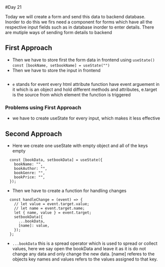 #Day 21

Today we will create a form and send this data to backend database. Inorder to do this we firs need a component for forms which have all the respective input fields such as in database inorder to enter details. There are mutiple ways of sending form details to backend

## First Approach

- Then we have to store first the form data in frontend using `useState()`
  `const [bookName, setbookName] = useState("")`
- Then we have to store the input in frontend

```<input onChange=((e)=>{setbookName(e.target.value)})>

```

- `e` stands for event every html attribute function have event arguement in it which is an object and hold different methods and attributes, e.target is the source from which element the function is triggered

### Problems using First Approach

- we have to create useState for every input, which makes it less effective

## Second Approach

- Here we create one useState with empty object and all of the keys empty

```
  const [bookData, setbookData] = useState({
    bookName: "",
    bookAuthor: "",
    bookGenre: "",
    bookPrice: "",
  });
```

- Then we have to create a function for handling changes

```
  const handleChange = (event) => {
    // let value = event.target.value;
    // let name = event.target.name;
    let { name, value } = event.target;
    setbookData({
      ...bookData,
      [name]: value,
    });
  };
```

- `...bookData` this is a spread operator which is used to spread or collect values, here we say open the bookData and leave it as it is do not change any data and only change the new data. [name] referes to the objects key names and values refers to the values assigned to that key.
